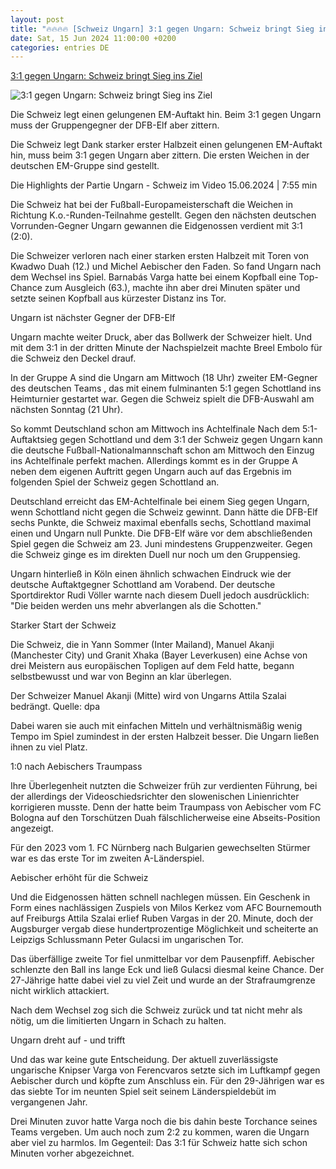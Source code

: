 ```yaml
---
layout: post
title: "🔥🔥🔥🔥 [Schweiz Ungarn] 3:1 gegen Ungarn: Schweiz bringt Sieg ins Ziel"
date: Sat, 15 Jun 2024 11:00:00 +0200
categories: entries DE
---
```

[3:1 gegen Ungarn: Schweiz bringt Sieg ins Ziel](https://www.zdf.de/nachrichten/sport/fussball-em-2024-ungarn-schweiz-gruppe-a-100.html)

![3:1 gegen Ungarn: Schweiz bringt Sieg ins Ziel](https://www.zdf.de/assets/ungarn-schweiz-spielszene-100~1280x720?cb=1718464463192)

Die Schweiz legt einen gelungenen EM-Auftakt hin. Beim 3:1 gegen Ungarn muss der Gruppengegner der DFB-Elf aber zittern.

Die Schweiz legt Dank starker erster Halbzeit einen gelungenen EM-Auftakt hin, muss beim 3:1 gegen Ungarn aber zittern. Die ersten Weichen in der deutschen EM-Gruppe sind gestellt.

Die Highlights der Partie Ungarn - Schweiz im Video 15.06.2024 | 7:55 min

Die Schweiz hat bei der Fußball-Europameisterschaft die Weichen in Richtung K.o.-Runden-Teilnahme gestellt. Gegen den nächsten deutschen Vorrunden-Gegner Ungarn gewannen die Eidgenossen verdient mit 3:1 (2:0).

Die Schweizer verloren nach einer starken ersten Halbzeit mit Toren von Kwadwo Duah (12.) und Michel Aebischer den Faden. So fand Ungarn nach dem Wechsel ins Spiel. Barnabás Varga hatte bei einem Kopfball eine Top-Chance zum Ausgleich (63.), machte ihn aber drei Minuten später und setzte seinen Kopfball aus kürzester Distanz ins Tor.

Ungarn ist nächster Gegner der DFB-Elf

Ungarn machte weiter Druck, aber das Bollwerk der Schweizer hielt. Und mit dem 3:1 in der dritten Minute der Nachspielzeit machte Breel Embolo für die Schweiz den Deckel drauf.

In der Gruppe A sind die Ungarn am Mittwoch (18 Uhr) zweiter EM-Gegner des deutschen Teams , das mit einem fulminanten 5:1 gegen Schottland ins Heimturnier gestartet war. Gegen die Schweiz spielt die DFB-Auswahl am nächsten Sonntag (21 Uhr).

So kommt Deutschland schon am Mittwoch ins Achtelfinale Nach dem 5:1-Auftaktsieg gegen Schottland und dem 3:1 der Schweiz gegen Ungarn kann die deutsche Fußball-Nationalmannschaft schon am Mittwoch den Einzug ins Achtelfinale perfekt machen. Allerdings kommt es in der Gruppe A neben dem eigenen Auftritt gegen Ungarn auch auf das Ergebnis im folgenden Spiel der Schweiz gegen Schottland an.



Deutschland erreicht das EM-Achtelfinale bei einem Sieg gegen Ungarn, wenn Schottland nicht gegen die Schweiz gewinnt. Dann hätte die DFB-Elf sechs Punkte, die Schweiz maximal ebenfalls sechs, Schottland maximal einen und Ungarn null Punkte. Die DFB-Elf wäre vor dem abschließenden Spiel gegen die Schweiz am 23. Juni mindestens Gruppenzweiter. Gegen die Schweiz ginge es im direkten Duell nur noch um den Gruppensieg.

Ungarn hinterließ in Köln einen ähnlich schwachen Eindruck wie der deutsche Auftaktgegner Schottland am Vorabend. Der deutsche Sportdirektor Rudi Völler warnte nach diesem Duell jedoch ausdrücklich: "Die beiden werden uns mehr abverlangen als die Schotten."

Starker Start der Schweiz

Die Schweiz, die in Yann Sommer (Inter Mailand), Manuel Akanji (Manchester City) und Granit Xhaka (Bayer Leverkusen) eine Achse von drei Meistern aus europäischen Topligen auf dem Feld hatte, begann selbstbewusst und war von Beginn an klar überlegen.

Der Schweizer Manuel Akanji (Mitte) wird von Ungarns Attila Szalai bedrängt. Quelle: dpa

Dabei waren sie auch mit einfachen Mitteln und verhältnismäßig wenig Tempo im Spiel zumindest in der ersten Halbzeit besser. Die Ungarn ließen ihnen zu viel Platz.

1:0 nach Aebischers Traumpass

Ihre Überlegenheit nutzten die Schweizer früh zur verdienten Führung, bei der allerdings der Videoschiedsrichter den slowenischen Linienrichter korrigieren musste. Denn der hatte beim Traumpass von Aebischer vom FC Bologna auf den Torschützen Duah fälschlicherweise eine Abseits-Position angezeigt.

Für den 2023 vom 1. FC Nürnberg nach Bulgarien gewechselten Stürmer war es das erste Tor im zweiten A-Länderspiel.

Aebischer erhöht für die Schweiz

Und die Eidgenossen hätten schnell nachlegen müssen. Ein Geschenk in Form eines nachlässigen Zuspiels von Milos Kerkez vom AFC Bournemouth auf Freiburgs Attila Szalai erlief Ruben Vargas in der 20. Minute, doch der Augsburger vergab diese hundertprozentige Möglichkeit und scheiterte an Leipzigs Schlussmann Peter Gulacsi im ungarischen Tor.

Das überfällige zweite Tor fiel unmittelbar vor dem Pausenpfiff. Aebischer schlenzte den Ball ins lange Eck und ließ Gulacsi diesmal keine Chance. Der 27-Jährige hatte dabei viel zu viel Zeit und wurde an der Strafraumgrenze nicht wirklich attackiert.

Nach dem Wechsel zog sich die Schweiz zurück und tat nicht mehr als nötig, um die limitierten Ungarn in Schach zu halten.

Ungarn dreht auf - und trifft

Und das war keine gute Entscheidung. Der aktuell zuverlässigste ungarische Knipser Varga von Ferencvaros setzte sich im Luftkampf gegen Aebischer durch und köpfte zum Anschluss ein. Für den 29-Jährigen war es das siebte Tor im neunten Spiel seit seinem Länderspieldebüt im vergangenen Jahr.

Drei Minuten zuvor hatte Varga noch die bis dahin beste Torchance seines Teams vergeben. Um auch noch zum 2:2 zu kommen, waren die Ungarn aber viel zu harmlos. Im Gegenteil: Das 3:1 für Schweiz hatte sich schon Minuten vorher abgezeichnet.

